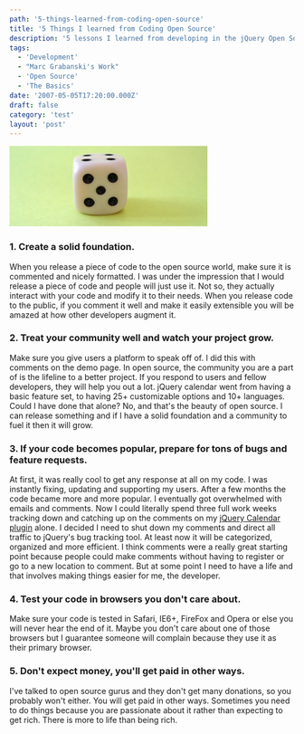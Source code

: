 ```yaml
---
path: '5-things-learned-from-coding-open-source'
title: '5 Things I learned from Coding Open Source'
description: '5 lessons I learned from developing in the jQuery Open Source community.'
tags:
  - 'Development'
  - "Marc Grabanski's Work"
  - 'Open Source'
  - 'The Basics'
date: '2007-05-05T17:20:00.000Z'
draft: false
category: 'test'
layout: 'post'
---
```


![](./five_dice.jpg)

### 1. Create a solid foundation.

When you release a piece of code to the open source world, make sure it is commented and nicely formatted. I was under the impression that I would release a piece of code and people will just use it. Not so, they actually interact with your code and modify it to their needs. When you release code to the public, if you comment it well and make it easily extensible you will be amazed at how other developers augment it.

### 2. Treat your community well and watch your project grow.

Make sure you give users a platform to speak off of. I did this with comments on the demo page. In open source, the community you are a part of is the lifeline to a better project. If you respond to users and fellow developers, they will help you out a lot. jQuery calendar went from having a basic feature set, to having 25+ customizable options and 10+ languages. Could I have done that alone? No, and that's the beauty of open source. I can release something and if I have a solid foundation and a community to fuel it then it will grow.

### 3. If your code becomes popular, prepare for tons of bugs and feature requests.

At first, it was really cool to get any response at all on my code. I was instantly fixing, updating and supporting my users. After a few months the code became more and more popular. I eventually got overwhelmed with emails and comments. Now I could literally spend three full work weeks tracking down and catching up on the comments on my [jQuery Calendar plugin](jquery-ui-datepicker) alone. I decided I need to shut down my comments and direct all traffic to jQuery's bug tracking tool. At least now it will be categorized, organized and more efficient. I think comments were a really great starting point because people could make comments without having to register or go to a new location to comment. But at some point I need to have a life and that involves making things easier for me, the developer.

### 4. Test your code in browsers you don't care about.

Make sure your code is tested in Safari, IE6+, FireFox and Opera or else you will never hear the end of it. Maybe you don't care about one of those browsers but I guarantee someone will complain because they use it as their primary browser.

### 5. Don't expect money, you'll get paid in other ways.

I've talked to open source gurus and they don't get many donations, so you probably won't either. You will get paid in other ways. Sometimes you need to do things because you are passionate about it rather than expecting to get rich. There is more to life than being rich.
